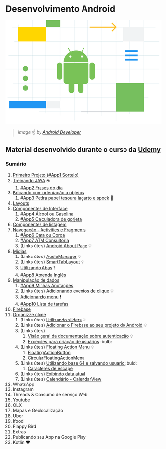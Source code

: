 # Desenvolvimento Android

![by Google in the official site for Android app developers](https://github.com/andermelo/udemy-desenvolvimento-android/blob/master/assets/images/android-image.png)
> *image* :point_up: *by [Android Developer](https://developer.android.com/)* 

## Material desenvolvido durante o curso da [Udemy](https://www.udemy.com/curso-de-desenvolvimento-android-oreo/)

### Sumário 

1. [Primeiro Projeto (#App1 Sorteio)](https://github.com/andermelo/udemy-desenvolvimento-android/tree/master/PrimeiroProjeto)
1. [Treinando JAVA](https://github.com/andermelo/udemy-desenvolvimento-android/tree/master/TreinandoJAVA) :coffee:
   1. [#App2 Frases do dia](https://github.com/andermelo/udemy-desenvolvimento-android/tree/master/TreinandoJAVA/FrasesDoDia)
1. [Bricando com orientação a objetos](https://github.com/andermelo/udemy-desenvolvimento-android/tree/master/OrientacaoObjeto/classesMetodos)
   1. [#App3 Pedra papel tesoura lagarto e spock](https://github.com/andermelo/udemy-desenvolvimento-android/tree/master/OrientacaoObjeto/Pedrapapeltesoura) :metal:
1. [Layouts](https://github.com/andermelo/udemy-desenvolvimento-android/tree/master/Layouts)
1. [Componentes de Interface](https://github.com/andermelo/udemy-desenvolvimento-android/tree/master/Componentesdeinterface)
   1. [#App4 Álcool ou Gasolina](https://github.com/andermelo/udemy-desenvolvimento-android/tree/master/Componentesdeinterface/Alcoolougasolina)
   1. [#App5 Calculadora de gorjeta](https://github.com/andermelo/udemy-desenvolvimento-android/tree/master/Componentesdeinterface/Calcgorjeta)   
1. [Componentes de listagem](https://github.com/andermelo/udemy-desenvolvimento-android/tree/master/CompListagem)
1. [Navegação - Activities e Fragments](https://github.com/andermelo/udemy-desenvolvimento-android/tree/master/nav-ActivitiesFragments)
   1. [#App6 Cara ou Coroa](https://github.com/andermelo/udemy-desenvolvimento-android/tree/master/nav-ActivitiesFragments/Caraoucoroa) 
   1. [#App7 ATM Consultoria](https://github.com/andermelo/udemy-desenvolvimento-android/tree/master/nav-ActivitiesFragments/ATMConsultoria)
   1. (Links úteis) [Android About Page](https://github.com/medyo/android-about-page) :bulb:
1. [Mídias](https://github.com/andermelo/udemy-desenvolvimento-android/tree/master/Midias)
   1. (Links úteis) [AudioManager](https://developer.android.com/reference/android/media/AudioManager) :bulb:
   1. (Links úteis) [SmartTabLayout](https://github.com/ogaclejapan/SmartTabLayout/) :bulb:
   1. [Utilizando Abas](https://github.com/andermelo/udemy-desenvolvimento-android/tree/master/Midias/Abas) :exclamation:
   1. [#App8 Aprenda Inglês](https://github.com/andermelo/udemy-desenvolvimento-android/tree/master/Midias/AprendaIngles)
1. [Manipulação de dados](https://github.com/andermelo/udemy-desenvolvimento-android/tree/master/ManipulacaoDados/)
   1. [#App9 Minhas Anotações](https://github.com/andermelo/udemy-desenvolvimento-android/tree/master/ManipulacaoDados/MinhasAnotacoes)
   1. (Links úteis) [Adicionando eventos de clique](https://github.com/jamiltondamasceno/RecyclerItemClickListener/blob/master/RecyclerItemClickListener.java) :bulb:
   1. [Adicionando menu](https://github.com/andermelo/udemy-desenvolvimento-android/tree/master/ManipulacaoDados/Menus) :exclamation:
   1. [#App10 Lista de tarefas](https://github.com/andermelo/udemy-desenvolvimento-android/tree/master/ManipulacaoDados/ListadeTarefas)
1. [Firebase](https://github.com/andermelo/udemy-desenvolvimento-android/tree/master/Firebase/FirebaseApp)
1. [Organizze clone](https://github.com/andermelo/udemy-desenvolvimento-android/tree/master/Organizze)
   1. (Links úteis) [Utilizando sliders](https://github.com/heinrichreimer/material-intro) :bulb:
   1. (Links úteis) [Adicionar o Firebase ao seu projeto do Android](https://firebase.google.com/docs/android/setup?authuser=0) :bulb:
   1. (Links úteis) 
      1. [Visão geral da documentação sobre autenticação](https://firebase.google.com/docs/reference/android/com/google/firebase/auth/package-summary) :bulb:
      1. [Exceções para criação de usuários](https://firebase.google.com/docs/reference/android/com/google/firebase/auth/FirebaseAuth#createUserWithEmailAndPassword(java.lang.String,%20java.lang.String)) :bulb:
   1. (Links úteis) [Floating Action Menu](https://github.com/Clans/FloatingActionButton) :bulb:
      1. [FloatingActionButton](https://github.com/futuresimple/android-floating-action-button)
      1. [CircularFloatingActionMenu](https://github.com/oguzbilgener/CircularFloatingActionMenu)
   1. (Links úteis) [Utilizando base 64 e salvando usuario ](https://www.base64decode.org/) :buld:
      1. [Caracteres de escape](http://docs.oracle.com/javase/specs/jls/se7/html/jls-3.html#jls-3.10.6)
   1. (Links úteis) [Exibindo data atual](https://docs.oracle.com/javase/7/docs/api/java/text/SimpleDateFormat.html)
   1. (Links úteis) [Calendário - CalendarView](https://github.com/prolificinteractive/material-calendarview)
1. WhatsApp
1. Instagram
1. Threads & Consumo de serviço Web
1. Youtube
1. OLX
1. Mapas e Geolocalização
1. Uber
1. Ifood
1. Flappy Bird
1. Extras
1. Publicando seu App na Google Play
1. Kotlin :heart:
